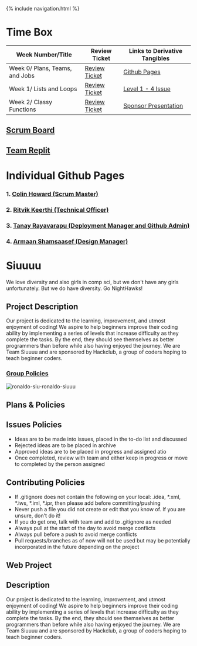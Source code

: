 {% include navigation.html %}

# Time Box

Week Number/Title | Review Ticket | Links to Derivative Tangibles |
----- | ----- | ----- |
Week 0/ Plans, Teams, and Jobs | [Review Ticket](https://github.com/KoolKidKai/Siuuuu/issues/10) | [Github Pages](https://koolkidkai.github.io/Siuuuu/) |
Week 1/ Lists and Loops | [Review Ticket](https://github.com/KoolKidKai/Siuuuu/issues/17) | [Level 1 - 4 Issue](https://github.com/KoolKidKai/Siuuuu/issues/14)
Week 2/ Classy Functions | [Review Ticket](https://github.com/KoolKidKai/Siuuuu/issues/24) | [Sponsor Presentation](https://koolkidkai.github.io/Siuuuu/sponsorInfo) |

## [Scrum Board](https://github.com/KoolKidKai/Siuuuu/projects/1)

## [Team Replit](https://replit.com/@ColinHoward3/Siuuuu-2#.replit)

# Individual Github Pages

### 1. [Colin Howard (Scrum Master)](https://koolkidkai.github.io/Siuuuu/)
### 2. [Ritvik Keerthi (Technical Officer)](https://ritvik-keerthi.github.io/Ritvik-Keerthi-CSP4/)
### 3. [Tanay Rayavarapu (Deployment Manager and Github Admin)](https://tanay101405.github.io/TanayRayavarapu/)
### 4. [Armaan Shamsaasef (Design Manager)](https://xxaasxx.github.io/Armaan-Shamsaasef-2-/)

# Siuuuu
We love diversity and also girls in comp sci, but we don't have any girls unfortunately. But we do have diversity. Go NightHawks!

## Project Description
Our project is dedicated to the learning, improvement, and utmost enjoyment of coding! We aspire to help beginners improve their coding ability by implementing a series of levels that increase difficulty as they complete the tasks. By the end, they should see themselves as better programmers than before while also having enjoyed the journey. We are Team Siuuuu and are sponsored by Hackclub, a group of coders hoping to teach beginner coders.


### [Group Policies](https://github.com/KoolKidKai/Siuuuu/wiki/Policies)

![ronaldo-siu-ronaldo-siuuu](https://user-images.githubusercontent.com/60719508/157750787-d3631b6d-3c34-4032-b246-b4c1392acc22.gif)

## Plans & Policies

## Issues Policies
- Ideas are to be made into issues, placed in the to-do list and discussed
- Rejected ideas are to be placed in archive
- Approved ideas are to be placed in progress and assigned atio
- Once completed, review with team and either keep in progress or move to completed by the person assigned

## Contributing Policies
- If .gitignore does not contain the following on your local: .idea, *.xml, *.iws, *.iml, *.ipr, then please add before committing/pushing
- Never push a file you did not create or edit that you know of. If you are unsure, don't do it!
- If you do get one, talk with team and add to .gitignore as needed
- Always pull at the start of the day to avoid merge conflicts
- Always pull before a push to avoid merge conflicts
- Pull requests/branches as of now will not be used but may be potentially incorporated in the future depending on the project



## Web Project

## Description
Our project is dedicated to the learning, improvement, and utmost enjoyment of coding! We aspire to help beginners improve their coding ability by implementing a series of levels that increase difficulty as they complete the tasks. By the end, they should see themselves as better programmers than before while also having enjoyed the journey. We are Team Siuuuu and are sponsored by Hackclub, a group of coders hoping to teach beginner coders.





